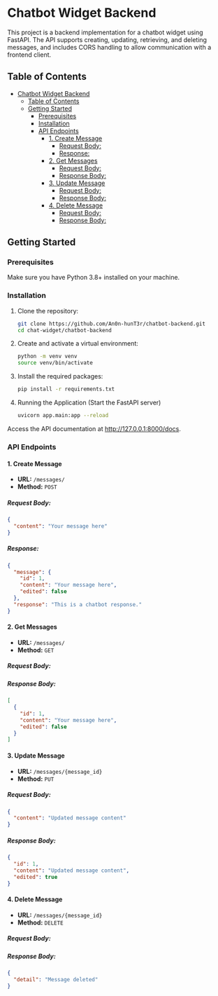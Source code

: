 # Chatbot Widget Backend

This project is a backend implementation for a chatbot widget using FastAPI. The API supports creating, updating, retrieving, and deleting messages, and includes CORS handling to allow communication with a frontend client.

## Table of Contents

- [Chatbot Widget Backend](#chatbot-widget-backend)
  - [Table of Contents](#table-of-contents)
  - [Getting Started](#getting-started)
    - [Prerequisites](#prerequisites)
    - [Installation](#installation)
    - [API Endpoints](#api-endpoints)
      - [1. Create Message](#1-create-message)
        - [Request Body:](#request-body)
        - [Response:](#response)
      - [2. Get Messages](#2-get-messages)
        - [Request Body:](#request-body-1)
        - [Response Body:](#response-body)
      - [3. Update Message](#3-update-message)
        - [Request Body:](#request-body-2)
        - [Response Body:](#response-body-1)
      - [4. Delete Message](#4-delete-message)
        - [Request Body:](#request-body-3)
        - [Response Body:](#response-body-2)


## Getting Started

### Prerequisites

Make sure you have Python 3.8+ installed on your machine.

### Installation

1. Clone the repository:
   ```bash
   git clone https://github.com/An0n-hunT3r/chatbot-backend.git
   cd chat-widget/chatbot-backend
   ```

2. Create and activate a virtual environment:
    ```bash
    python -m venv venv
    source venv/bin/activate
    ```

3. Install the required packages:
    ```bash
    pip install -r requirements.txt
    ```

4. Running the Application (Start the FastAPI server)
    ```bash
    uvicorn app.main:app --reload
    ```

Access the API documentation at http://127.0.0.1:8000/docs.

### API Endpoints

#### 1. Create Message

- **URL:** `/messages/`
- **Method:** `POST`

##### Request Body:

```json
{
  "content": "Your message here"
}
```

##### Response:
```json
{
  "message": {
    "id": 1,
    "content": "Your message here",
    "edited": false
  },
  "response": "This is a chatbot response."
}
```

#### 2. Get Messages

- **URL:** `/messages/`
- **Method:** `GET`

##### Request Body:

##### Response Body:

```json
[
  {
    "id": 1,
    "content": "Your message here",
    "edited": false
  }
]
```

#### 3. Update Message

- **URL:** `/messages/{message_id}`
- **Method:** `PUT`

##### Request Body:
```json
{
  "content": "Updated message content"
}
```

##### Response Body:

```json
{
  "id": 1,
  "content": "Updated message content",
  "edited": true
}
```

#### 4. Delete Message

- **URL:** `/messages/{message_id}`
- **Method:** `DELETE`

##### Request Body:

##### Response Body:

```json
{
  "detail": "Message deleted"
}
```